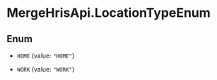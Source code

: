 # MergeHrisApi.LocationTypeEnum

## Enum


* `HOME` (value: `"HOME"`)

* `WORK` (value: `"WORK"`)


